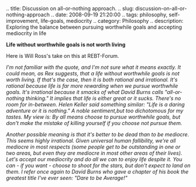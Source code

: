 .. title: Discussion on all-or-nothing approach.
.. slug: discussion-on-all-or-nothing-approach
.. date: 2008-09-19 21:20:00
.. tags: philosophy, self-improvement, life-goals, mediocrity
.. category: Philosophy
.. description: Exploring the balance between pursuing worthwhile goals and accepting mediocrity in life

**Life without worthwhile goals is not worth living**

Here is Will Ross's take on this at REBT-Forum.

*I'm not familiar with the quote, and I'm not sure what it means exactly. It could mean, as Rex suggests, that a life without worthwhile goals is not worth living. If that's the case, then it is both rational and irrational. It's rational because life is far more rewarding when we pursue worthwhile goals. It's irrational because it smacks of what David Burns calls "all-or-nothing thinking." It implies that life is either great or it sucks. There's no room for in-between. Helen Keller said something similar: "Life is a daring adventure or it is nothing." A noble sentiment,but too dichotomous for my tastes. My view is: By all means choose to pursue worthwhile goals, but don't make the mistake of killing yourself if you choose not pursue them.*

*Another possible meaning is that it's better to be dead than to be mediocre. This seems highly irrational. Given universal human fallibility, we're all mediocre in most respects (some people get to be outstanding in one or two areas, but even they are mediocre in most other areas of their lives). Let's accept our mediocrity and do all we can to enjoy life despite it. You can - if you want - choose to shoot for the stars, but don't expect to land on them. I refer once again to David Burns who gave a chapter of his book the greatest title I've ever seen: "Dare to be Average!"*
